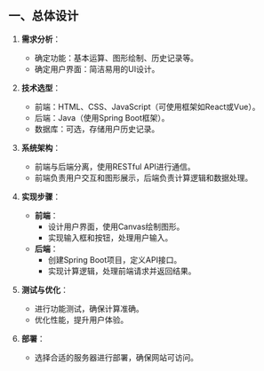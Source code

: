 
## 一、总体设计

1. **需求分析**：
    
    - 确定功能：基本运算、图形绘制、历史记录等。
    - 确定用户界面：简洁易用的UI设计。
2. **技术选型**：
    
    - 前端：HTML、CSS、JavaScript（可使用框架如React或Vue）。
    - 后端：Java（使用Spring Boot框架）。
    - 数据库：可选，存储用户历史记录。
3. **系统架构**：
    
    - 前端与后端分离，使用RESTful API进行通信。
    - 前端负责用户交互和图形展示，后端负责计算逻辑和数据处理。
4. **实现步骤**：
    
    - **前端**：
        - 设计用户界面，使用Canvas绘制图形。
        - 实现输入框和按钮，处理用户输入。
    - **后端**：
        - 创建Spring Boot项目，定义API接口。
        - 实现计算逻辑，处理前端请求并返回结果。
5. **测试与优化**：
    
    - 进行功能测试，确保计算准确。
    - 优化性能，提升用户体验。
6. **部署**：
    
    - 选择合适的服务器进行部署，确保网站可访问。